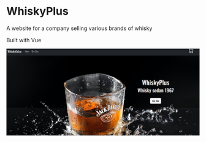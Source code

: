 # WhiskyPlus

A website for a company selling various brands of whisky

Built with Vue

<img src="screenshot.png" alt="Screenshot" title="Screenshot">

